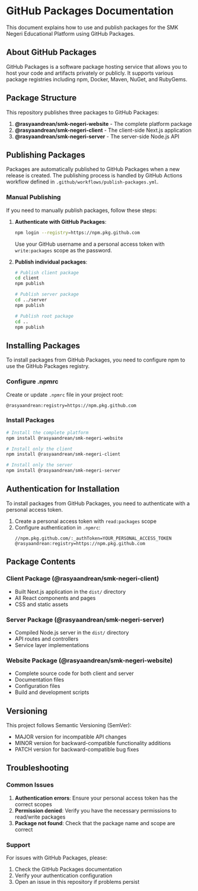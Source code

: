 # GitHub Packages Documentation

This document explains how to use and publish packages for the SMK Negeri Educational Platform using GitHub Packages.

## About GitHub Packages

GitHub Packages is a software package hosting service that allows you to host your code and artifacts privately or publicly. It supports various package registries including npm, Docker, Maven, NuGet, and RubyGems.

## Package Structure

This repository publishes three packages to GitHub Packages:

1. **@rasyaandrean/smk-negeri-website** - The complete platform package
2. **@rasyaandrean/smk-negeri-client** - The client-side Next.js application
3. **@rasyaandrean/smk-negeri-server** - The server-side Node.js API

## Publishing Packages

Packages are automatically published to GitHub Packages when a new release is created. The publishing process is handled by GitHub Actions workflow defined in `.github/workflows/publish-packages.yml`.

### Manual Publishing

If you need to manually publish packages, follow these steps:

1. **Authenticate with GitHub Packages**:
   ```bash
   npm login --registry=https://npm.pkg.github.com
   ```
   Use your GitHub username and a personal access token with `write:packages` scope as the password.

2. **Publish individual packages**:
   ```bash
   # Publish client package
   cd client
   npm publish
   
   # Publish server package
   cd ../server
   npm publish
   
   # Publish root package
   cd ..
   npm publish
   ```

## Installing Packages

To install packages from GitHub Packages, you need to configure npm to use the GitHub Packages registry.

### Configure .npmrc

Create or update `.npmrc` file in your project root:

```
@rasyaandrean:registry=https://npm.pkg.github.com
```

### Install Packages

```bash
# Install the complete platform
npm install @rasyaandrean/smk-negeri-website

# Install only the client
npm install @rasyaandrean/smk-negeri-client

# Install only the server
npm install @rasyaandrean/smk-negeri-server
```

## Authentication for Installation

To install packages from GitHub Packages, you need to authenticate with a personal access token.

1. Create a personal access token with `read:packages` scope
2. Configure authentication in `.npmrc`:
   ```
   //npm.pkg.github.com/:_authToken=YOUR_PERSONAL_ACCESS_TOKEN
   @rasyaandrean:registry=https://npm.pkg.github.com
   ```

## Package Contents

### Client Package (@rasyaandrean/smk-negeri-client)
- Built Next.js application in the `dist/` directory
- All React components and pages
- CSS and static assets

### Server Package (@rasyaandrean/smk-negeri-server)
- Compiled Node.js server in the `dist/` directory
- API routes and controllers
- Service layer implementations

### Website Package (@rasyaandrean/smk-negeri-website)
- Complete source code for both client and server
- Documentation files
- Configuration files
- Build and development scripts

## Versioning

This project follows Semantic Versioning (SemVer):
- MAJOR version for incompatible API changes
- MINOR version for backward-compatible functionality additions
- PATCH version for backward-compatible bug fixes

## Troubleshooting

### Common Issues

1. **Authentication errors**: Ensure your personal access token has the correct scopes
2. **Permission denied**: Verify you have the necessary permissions to read/write packages
3. **Package not found**: Check that the package name and scope are correct

### Support

For issues with GitHub Packages, please:
1. Check the GitHub Packages documentation
2. Verify your authentication configuration
3. Open an issue in this repository if problems persist